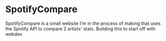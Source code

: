 # SpotifyCompare
SpotifyCompare is a small website I'm in the process of making that uses the Spotify API to compare 2 artists' stats. Building this to start off with webdev
